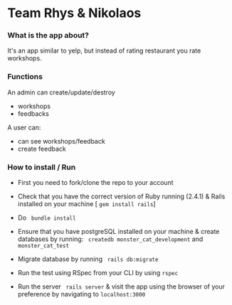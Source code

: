 Team Rhys & Nikolaos
===================

### What is the app about?
It's an app similar to yelp, but instead of rating restaurant you rate workshops.

### Functions
An admin can create/update/destroy
- workshops
- feedbacks

A user can:
- can see workshops/feedback
- create feedback

### How to install / Run
- First you need to fork/clone the repo to your account

- Check that you have the correct version of Ruby running (2.4.1) & Rails installed on your machine [ ```gem install rails```]

- Do ``` bundle install```

- Ensure that you have postgreSQL installed on your machine & create databases by running: ``` createdb monster_cat_development``` and ``` monster_cat_test```

- Migrate database by running ``` rails db:migrate```

- Run the test using RSpec from your CLI by using ```rspec```

- Run the server ``` rails server``` & visit the app using the browser of your preference by navigating to ```localhost:3000```
